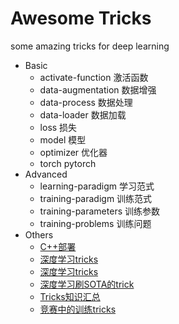 # Awesome Tricks
some amazing tricks for deep learning
- Basic
  - activate-function 激活函数
  - data-augmentation 数据增强
  - data-process 数据处理
  - data-loader 数据加载
  - loss 损失
  - model 模型
  - optimizer 优化器
  - torch pytorch
- Advanced
  - learning-paradigm 学习范式
  - training-paradigm 训练范式
  - training-parameters 训练参数
  - training-problems 训练问题
- Others
  - [C++部署](https://mp.weixin.qq.com/s/vu9vfMrPGhznSpGYIE-4eA)
  - [深度学习tricks](https://mp.weixin.qq.com/s/PkUDeBmdvH29-tdH9n8oDw)
  - [深度学习tricks](https://mp.weixin.qq.com/s/mzaZ0MpfzR3tJOLQzzJfSw)
  - [深度学习刷SOTA的trick](https://mp.weixin.qq.com/s/6WwwGFFqYkioSzonfZiw2A)
  - [Tricks知识汇总](https://www.blog.dailydoseofds.com/p/free-daily-dose-of-data-science-pdf) 
  - [竞赛中的训练tricks](https://mp.weixin.qq.com/s/fmR1-eqzzCFkBSPm8qMfWg)
